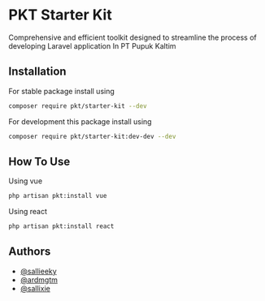 # PKT Starter Kit
Comprehensive and efficient toolkit designed to streamline the process of developing Laravel application In PT Pupuk Kaltim

## Installation

For stable package install using
```bash
composer require pkt/starter-kit --dev 
```

For development this package install using
```bash
composer require pkt/starter-kit:dev-dev --dev 
```

## How To Use

Using vue
```bash
php artisan pkt:install vue
```

Using react
```bash
php artisan pkt:install react
```

## Authors

- [@sallieeky](https://www.github.com/sallieeky)
- [@ardmgtm](https://www.github.com/ardmgtm)
- [@sallixie](https://www.github.com/sallixie)
